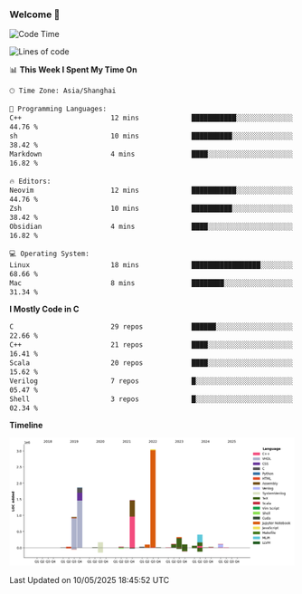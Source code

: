 ### Welcome 👋

<!--START_SECTION:waka-->
![Code Time](http://img.shields.io/badge/Code%20Time-2%2C032%20hrs%2059%20mins-blue)

![Lines of code](https://img.shields.io/badge/From%20Hello%20World%20I%27ve%20Written-8.9%20million%20lines%20of%20code-blue)

📊 **This Week I Spent My Time On** 

```text
🕑︎ Time Zone: Asia/Shanghai

💬 Programming Languages: 
C++                      12 mins             ███████████░░░░░░░░░░░░░░   44.76 % 
sh                       10 mins             ██████████░░░░░░░░░░░░░░░   38.42 % 
Markdown                 4 mins              ████░░░░░░░░░░░░░░░░░░░░░   16.82 % 

🔥 Editors: 
Neovim                   12 mins             ███████████░░░░░░░░░░░░░░   44.76 % 
Zsh                      10 mins             ██████████░░░░░░░░░░░░░░░   38.42 % 
Obsidian                 4 mins              ████░░░░░░░░░░░░░░░░░░░░░   16.82 % 

💻 Operating System: 
Linux                    18 mins             █████████████████░░░░░░░░   68.66 % 
Mac                      8 mins              ████████░░░░░░░░░░░░░░░░░   31.34 % 
```

**I Mostly Code in C** 

```text
C                        29 repos            ██████░░░░░░░░░░░░░░░░░░░   22.66 % 
C++                      21 repos            ████░░░░░░░░░░░░░░░░░░░░░   16.41 % 
Scala                    20 repos            ████░░░░░░░░░░░░░░░░░░░░░   15.62 % 
Verilog                  7 repos             █░░░░░░░░░░░░░░░░░░░░░░░░   05.47 % 
Shell                    3 repos             █░░░░░░░░░░░░░░░░░░░░░░░░   02.34 % 
```



**Timeline**

![Lines of Code chart](https://raw.githubusercontent.com/Bohan-hu/Bohan-hu/master/assets/bar_graph.png)


 Last Updated on 10/05/2025 18:45:52 UTC
<!--END_SECTION:waka-->



